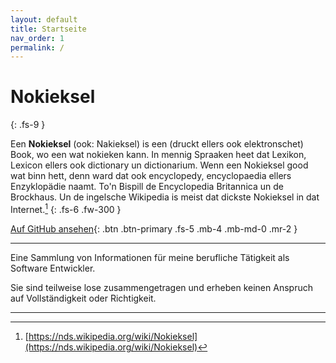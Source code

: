 ```yaml
---
layout: default
title: Startseite
nav_order: 1
permalink: /
---
```


# Nokieksel
{: .fs-9 }

Een **Nokieksel** (ook: Nakieksel) is een (druckt ellers ook elektronschet)
Book, wo een wat nokieken kann. In mennig Spraaken heet dat Lexikon, Lexicon
ellers ook dictionary un dictionarium. Wenn een Nokieksel good wat binn hett,
denn ward dat ook encyclopedy, encyclopaedia ellers Enzyklopädie naamt. To'n
Bispill de Encyclopedia Britannica un de Brockhaus. Un de ingelsche Wikipedia is
meist dat dickste Nokieksel in dat Internet.[^wikipedia-nokieksel]
{: .fs-6 .fw-300 }

[Auf GitHub ansehen](https://github.com/dreadwarrior/kb){: .btn .btn-primary .fs-5 .mb-4 .mb-md-0 .mr-2 }

---

Eine Sammlung von Informationen für meine berufliche Tätigkeit als 
Software Entwickler.

Sie sind teilweise lose zusammengetragen und erheben keinen Anspruch auf 
Vollständigkeit oder Richtigkeit.

---

[^wikipedia-nokieksel]: [https://nds.wikipedia.org/wiki/Nokieksel](https://nds.wikipedia.org/wiki/Nokieksel)

